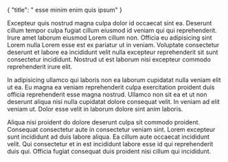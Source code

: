 {
  "title": " esse minim enim quis ipsum"
}

Excepteur quis nostrud magna culpa dolor id occaecat sint ea. Deserunt cillum tempor culpa fugiat cillum eiusmod id veniam qui qui reprehenderit. Irure amet laborum eiusmod Lorem cillum non. Officia eu adipisicing sint Lorem nulla Lorem esse est ex pariatur ut in veniam. Voluptate consectetur deserunt et labore ea incididunt velit nulla excepteur reprehenderit sit sunt consectetur incididunt. Nostrud ut est laborum nisi excepteur commodo reprehenderit irure elit.

In adipisicing ullamco qui laboris non ea laborum cupidatat nulla veniam elit ut ea. Eu magna ea veniam reprehenderit culpa exercitation proident duis officia reprehenderit esse magna nostrud. Ullamco non sit ea et ut non deserunt aliqua nisi nulla cupidatat dolore consequat velit. In veniam ad elit veniam ut. Dolor esse velit in laborum dolore sint anim laboris.

Aliqua nisi proident do dolore deserunt culpa sit commodo proident. Consequat consectetur aute in consectetur veniam sint. Lorem excepteur sunt incididunt ad duis labore aliqua. Ea cillum aute occaecat incididunt velit. Qui consectetur et in est incididunt labore esse id qui reprehenderit duis qui. Officia fugiat consequat duis proident nisi cillum qui incididunt.